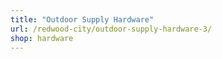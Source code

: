 ```yaml
---
title: "Outdoor Supply Hardware"
url: /redwood-city/outdoor-supply-hardware-3/
shop: hardware
---
```

